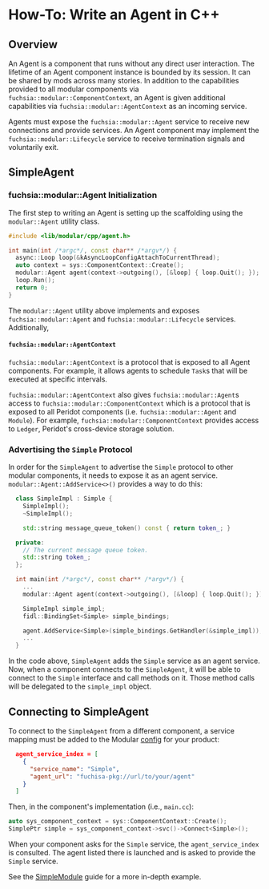 # How-To: Write an Agent in C++

## Overview

An Agent is a component that runs without any direct user interaction. The lifetime of an Agent
component instance is bounded by its session.  It can be shared by mods across many stories. In
addition to the capabilities provided to all modular components via
`fuchsia::modular::ComponentContext`, an Agent is given additional capabilities via
`fuchsia::modular::AgentContext` as an incoming service.

Agents must expose the `fuchsia::modular::Agent` service to receive new connections and provide
services. An Agent component may implement the `fuchsia::modular::Lifecycle` service to receive termination signals and voluntarily exit.

## SimpleAgent

### fuchsia::modular::Agent Initialization

The first step to writing an Agent is setting up the scaffolding using the `modular::Agent` utility
class.

```c++
#include <lib/modular/cpp/agent.h>

int main(int /*argc*/, const char** /*argv*/) {
  async::Loop loop(&kAsyncLoopConfigAttachToCurrentThread);
  auto context = sys::ComponentContext::Create();
  modular::Agent agent(context->outgoing(), [&loop] { loop.Quit(); });
  loop.Run();
  return 0;
}
```

The `modular::Agent` utility above implements and exposes `fuchsia::modular::Agent` and
`fuchsia::modular::Lifecycle` services. Additionally,

#### `fuchsia::modular::AgentContext`

`fuchsia::modular::AgentContext` is a protocol that is exposed to all Agent components.
For example, it allows agents to schedule `Task`s that will be executed at
specific intervals.

`fuchsia::modular::AgentContext` also gives `fuchsia::modular::Agent`s access to
`fuchsia::modular::ComponentContext` which is a protocol that is exposed to all
Peridot components (i.e. `fuchsia::modular::Agent` and `Module`).
For example, `fuchsia::modular::ComponentContext` provides access to `Ledger`,
Peridot's cross-device storage solution.

### Advertising the `Simple` Protocol

In order for the `SimpleAgent` to advertise the `Simple` protocol to other modular components,
it needs to expose it as an agent service. `modular::Agent::AddService<>()` provides a way to do
this:

```c++
  class SimpleImpl : Simple {
    SimpleImpl();
    ~SimpleImpl();

    std::string message_queue_token() const { return token_; }

  private:
    // The current message queue token.
    std::string token_;
  };

  int main(int /*argc*/, const char** /*argv*/) {
    ...
    modular::Agent agent(context->outgoing(), [&loop] { loop.Quit(); });

    SimpleImpl simple_impl;
    fidl::BindingSet<Simple> simple_bindings;

    agent.AddService<Simple>(simple_bindings.GetHandler(&simple_impl));
    ...
  }
```

In the code above, `SimpleAgent` adds the `Simple` service as an agent service. Now, when a
component connects to the `SimpleAgent`, it will be able to connect to the `Simple` interface and
call methods on it. Those method calls will be delegated to the `simple_impl` object.

## Connecting to SimpleAgent

To connect to the `SimpleAgent` from a different component, a service mapping must be added to the
Modular [config](config.md) for your product:

```json
  agent_service_index = [
    {
      "service_name": "Simple",
      "agent_url": "fuchisa-pkg://url/to/your/agent"
    }
  ]
```

Then, in the component's implementation (i.e., `main.cc`):

```c++
auto sys_component_context = sys::ComponentContext::Create();
SimplePtr simple = sys_component_context->svc()->Connect<Simple>();
```

When your component asks for the `Simple` service, the `agent_service_index` is consulted.
The agent listed there is launched and is asked to provide the `Simple` service.

See the [SimpleModule](how_to_write_a_module_cc.md) guide for a more in-depth example.
